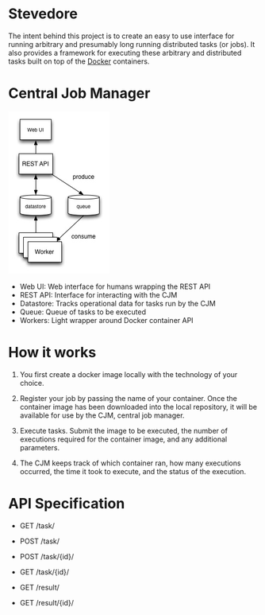 Stevedore
=========

The intent behind this project is to create an easy to use interface for
running arbitrary and presumably long running distributed tasks (or jobs).  It
also provides a framework for executing these arbitrary and distributed
tasks built on top of the [Docker](http://www.docker.io/) containers.

Central Job Manager
===================

![overview](waas-cjm.jpg "stevedore")

* Web UI: Web interface for humans wrapping the REST API
* REST API: Interface for interacting with the CJM
* Datastore: Tracks operational data for tasks run by the CJM
* Queue: Queue of tasks to be executed
* Workers: Light wrapper around Docker container API

How it works
============

1. You first create a docker image locally with the technology of your choice.

2. Register your job by passing the name of your container.  Once the container
image has been downloaded into the local repository, it will be available for
use by the CJM, central job manager.

3. Execute tasks.  Submit the  image to be executed, the number of executions
required for the container image, and any additional parameters.

4.  The CJM keeps track of which container ran, how many executions occurred,
the time it took to execute, and the status of the execution.

API Specification
=================

* GET /task/

* POST /task/

* POST /task/{id}/

* GET /task/{id}/

* GET /result/

* GET /result/{id}/
